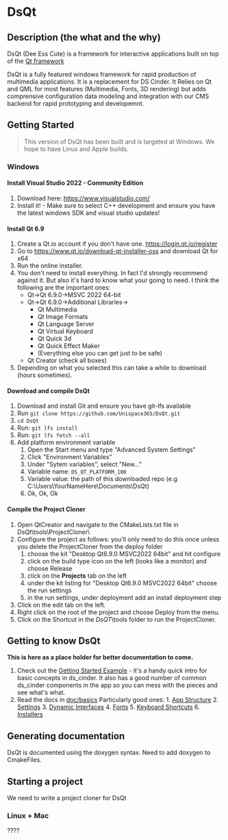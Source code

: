 # DsQt

## Description (the what and the why)

DsQt (Dee Ess Cute) is a framework for interactive applications built on top of the [Qt framework](https://qt.io/)

DsQt is a fully featured windows framework for rapid production of multimedia applications. 
It is a replacement for DS Cinder. It Relies on Qt and QML for most features  (Multimedia, Fonts, 3D rendering)
but adds comprensive configuration data modeling and integration with our 
CMS backend for rapid prototyping and developemnt.

## Getting Started

> This version of DsQt has been built and is targeted at Windows. We hope to have Linux and Apple builds. 

### Windows

#### Install Visual Studio 2022 - Community Edition

1. Download here: <https://www.visualstudio.com/>
2. Install it!
        - Make sure to select C++ development and ensure you have the latest windows SDK and visual studio updates!

#### Install Qt 6.9

1. Create a Qt.io account if you don't have one. <https://login.qt.io/register>
2. Go to <https://www.qt.io/download-qt-installer-oss> and download Qt for x64
3. Run the online installer.
4. You don't need to install everything. In fact I'd strongly recommend against it. But also it's hard to know what your going to need. I think the following are the important ones:
    * Qt->Qt 6.9.0->MSVC 2022 64-bit
    * Qt->Qt 6.9.0->Additional Libraries->
        * Qt Multimedia
        * Qt Image Formats
        * Qt Language Server
        * Qt Virtual Keyboard
        * Qt Quick 3d
        * Qt Quick Effect Maker
        * (Everything else you can get just to be safe)
    * Qt Creator (check all boxes)
5. Depending on what you selected this can take a while to download (hours sometimes).

#### Download and compile DsQt

1. Download and install Git and ensure you have git-lfs available
2. Run `git clone https://github.com/Unispace365/DsQt.git`
3. `cd DsQt`
4. Run: `git lfs install`
5. Run: `git lfs fetch --all`
6. Add platform environment variable
    1. Open the Start menu and type "Advanced System Settings"
    2. Click "Environment Variables"
    3. Under "Sytem variables", select "New..."
    4. Variable name: `DS_QT_PLATFORM_100`
    5. Variable value: the path of this downloaded repo (e.g C:\Users\YourNameHere\Documents\DsQt)
    6. Ok, Ok, Ok

#### Compile the Project Cloner

1. Open QtCreator and navigate to the CMakeLists.txt file in _DsQt_\tools\ProjectCloner\
2. Configure the project as follows: you'll only need to do this once unless you delete the ProjectCloner from the deploy folder
    1. choose the kit "Desktop Qt6.9.0 MSVC2022 64bit" and hit configure
    2. click on the build type icon on the left (looks like a monitor) and choose Release
    3. click on the **Projects** tab on the left
    4. under the kit listing for "Desktop Qt6.9.0 MSVC2022 64bit" choose the run settings
    5. in the run settings, under deployment add an install deployment step
3. Click on the edit tab on the left.
4. Right click on the root of the project and choose Deploy from the menu.
5. Click on the Shortcut in the _DsQT_\tools folder to run the ProjectCloner.

## Getting to know DsQt

**This is here as a place holder for better documentation to come.**

1. Check out the [Getting Started Example](/example/getting_started/) - it's a handy quick intro for basic concepts in ds_cinder. It also has a good number of common ds_cinder components in the app so you can mess with the pieces and see what's what. 
2. Read the docs in [doc/basics](/doc/basics/) Particularly good ones:
        1. [App Structure](/doc/basics/App%20Structure.md)
        2. [Settings](/doc/basics/Settings.md)
        3. [Dynamic Interfaces](/doc/basics/Dynamic%20Interfaces.md)
        4. [Fonts](/doc/basics/Fonts.md)
        5. [Keyboard Shortcuts](/doc/basics/Keyboard%20Shortcuts.md)
        6. [Installers](/doc/basics/Installers.md)

## Generating documentation

DsQt is documented using the doxygen syntax. Need to add doxygen to CmakeFiles.

## Starting a project

We need to write a project cloner for DsQt

### Linux + Mac

????
